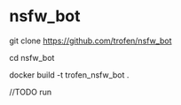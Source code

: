 # nsfw_bot

git clone https://github.com/trofen/nsfw_bot

cd nsfw_bot

docker build -t trofen_nsfw_bot .

//TODO run
